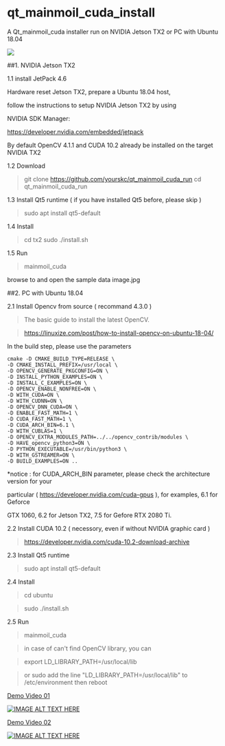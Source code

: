 # qt_mainmoil_cuda_install

A Qt_mainmoil_cuda installer run on NVIDIA Jetson TX2 or PC with Ubuntu 18.04


<img src="document/images/screen2.gif">


##1. NVIDIA Jetson TX2

1.1 install JetPack 4.6

Hardware reset Jetson TX2, prepare a Ubuntu 18.04 host, 

follow the instructions to setup NVIDIA Jetson TX2 by using 

NVIDIA SDK Manager:

https://developer.nvidia.com/embedded/jetpack

By default OpenCV 4.1.1 and CUDA 10.2 already be installed on the target 
NVIDIA TX2

1.2 Download 

>	git clone https://github.com/yourskc/qt_mainmoil_cuda_run
>	cd qt_mainmoil_cuda_run
 
1.3 Install Qt5 runtime ( if you have installed Qt5 before, please skip )

>	sudo apt install qt5-default

1.4 Install 

>	cd tx2
>	sudo ./install.sh

1.5 Run

>	mainmoil_cuda 

browse to and open the sample data image.jpg 


##2. PC with Ubuntu 18.04


2.1 Install Opencv from source ( recommand 4.3.0 )

>	The basic guide to install the latest OpenCV.

>	https://linuxize.com/post/how-to-install-opencv-on-ubuntu-18-04/

In the build step, please use the parameters

	cmake -D CMAKE_BUILD_TYPE=RELEASE \
	-D CMAKE_INSTALL_PREFIX=/usr/local \
	-D OPENCV_GENERATE_PKGCONFIG=ON \
	-D INSTALL_PYTHON_EXAMPLES=ON \
	-D INSTALL_C_EXAMPLES=ON \
	-D OPENCV_ENABLE_NONFREE=ON \
	-D WITH_CUDA=ON \
	-D WITH_CUDNN=ON \
	-D OPENCV_DNN_CUDA=ON \
	-D ENABLE_FAST_MATH=1 \
	-D CUDA_FAST_MATH=1 \
	-D CUDA_ARCH_BIN=6.1 \
	-D WITH_CUBLAS=1 \
	-D OPENCV_EXTRA_MODULES_PATH=../../opencv_contrib/modules \
	-D HAVE_opencv_python3=ON \
	-D PYTHON_EXECUTABLE=/usr/bin/python3 \
	-D WITH_GSTREAMER=ON \
	-D BUILD_EXAMPLES=ON ..


*notice : for CUDA_ARCH_BIN parameter, please check the architecture version for your 

particular ( https://developer.nvidia.com/cuda-gpus ), for examples, 6.1 for Geforce 

GTX 1060, 6.2 for Jetson TX2, 7.5 for Gefore RTX 2080 Ti.

2.2 Install CUDA 10.2 ( necessory, even if without NVIDIA graphic card )

>	https://developer.nvidia.com/cuda-10.2-download-archive

2.3 Install Qt5 runtime 

>	sudo apt install qt5-default

2.4 Install 

>	cd ubuntu

>	sudo ./install.sh

2.5 Run

>	mainmoil_cuda 

>	in case of can't find OpenCV library, you can

>	export LD_LIBRARY_PATH=/usr/local/lib

>	or sudo add the line "LD_LIBRARY_PATH=/usr/local/lib" to /etc/environment then reboot



<a href="https://youtu.be/FlaG7w-JT9Q"> Demo Video 01</a>

[![IMAGE ALT TEXT HERE](https://img.youtube.com/vi/FlaG7w-JT9Q/0.jpg)](https://youtu.be/FlaG7w-JT9Q)

<a href="https://youtu.be/sx6WaPc6Tkg"> Demo Video 02</a>

[![IMAGE ALT TEXT HERE](https://img.youtube.com/vi/sx6WaPc6Tkg/0.jpg)](https://youtu.be/sx6WaPc6Tkg)







